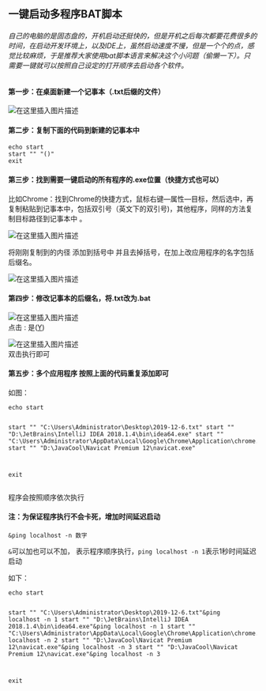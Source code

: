 <div id="article_content" class="article_content clearfix">
 <link rel="stylesheet" href="https://csdnimg.cn/release/blogv2/dist/mdeditor/css/editerView/kdoc_html_views-1a98987dfd.css">
 <link rel="stylesheet" href="https://csdnimg.cn/release/blogv2/dist/mdeditor/css/editerView/ck_htmledit_views-704d5b9767.css">
 <div id="content_views" class="markdown_views prism-atom-one-light">
  <svg xmlns="http://www.w3.org/2000/svg" style="display: none;"><path stroke-linecap="round" d="M5,0 0,2.5 5,5z" id="raphael-marker-block" style="-webkit-tap-highlight-color: rgba(0, 0, 0, 0);"></path>
  </svg>
  <h2><a id="BAT_0"></a>一键启动多程序BAT脚本</h2>
  <h6><a id="IDEbat_2"></a>自己的电脑的是固态盘的，开机启动还挺快的，但是开机之后每次都要花费很多的时间，在启动开发环境上，以及IDE上，虽然启动速度不慢，但是一个个的点，感觉比较麻烦，于是推荐大家使用bat脚本语言来解决这个小问题（偷懒一下）。只需要一键就可以按照自己设定的打开顺序去启动各个软件。</h6>
  <h4><a id="txt_4"></a>第一步：在桌面新建一个记事本（.txt后缀的文件）</h4>
  <p><img src="https://i-blog.csdnimg.cn/blog_migrate/48e930d2f42c9b18530e8b7b5c454ebd.png" alt="在这里插入图片描述"></p>
  <h4><a id="_10"></a>第二步：复制下面的代码到新建的记事本中</h4>
  <pre><code class="prism language-vbscript">echo start
start "" "()"
exit
</code></pre>
  <h4><a id="exe_18"></a>第三步：找到需要一键启动的所有程序的.exe位置（快捷方式也可以）</h4>
  <p>比如Chrome：找到Chrome的快捷方式，鼠标右键—属性—目标，然后选中，再复制粘贴到记事本中，包括双引号（英文下的双引号)，其他程序，同样的方法复制目标路径到记事本中 。</p>
  <p><img src="https://i-blog.csdnimg.cn/blog_migrate/ca98beec549b4de428fd12d44c8153b1.png" alt="在这里插入图片描述"></p>
  <p>将刚刚复制到的内径 添加到括号中 并且去掉括号，在加上改应用程序的名字包括后缀名。</p>
  <p><img src="https://i-blog.csdnimg.cn/blog_migrate/24e1a74eaaaf194f990cbb858679153f.png" alt="在这里插入图片描述"></p>
  <h4><a id="txtbat_28"></a>第四步：修改记事本的后缀名，将.txt改为.bat</h4>
  <p><img src="https://i-blog.csdnimg.cn/blog_migrate/738943bc7fd7a971a7ba92a1be6fe2dd.png" alt="在这里插入图片描述"><br> 点击 : 是(<u>Y</u>)</p>
  <p><img src="https://i-blog.csdnimg.cn/blog_migrate/0eff29b3aaf99a230250b1d1a450831c.png" alt="在这里插入图片描述"><br> 双击执行即可</p>
  <h4><a id="__38"></a>第五步：多个应用程序 按照上面的代码重复添加即可</h4>
  <p>如图：</p>
  <pre><code class="prism language-vb">echo start

start "" "C:\\Users\\Administrator\\Desktop\\2019-12-6.txt"
start "" "D:\\JetBrains\\IntelliJ IDEA 2018.1.4\\bin\\idea64.exe"
start "" "C:\\Users\\Administrator\\AppData\\Local\\Google\\Chrome\\Application\\chrome.exe"
start "" "D:\\JavaCool\\Navicat Premium 12\\navicat.exe"

exit
</code></pre>

  <p>程序会按照顺序依次执行</p>
  <h4><a id="_55"></a>注：为保证程序执行不会卡死，增加时间延迟启动</h4>
  <pre><code>&amp;ping localhost -n 数字
</code></pre>
  <p><code>&amp;</code>可以加也可以不加， 表示程序顺序执行，<code>ping localhost -n 1</code>表示1秒时间延迟启动</p>
  <p>如下：</p>
  <pre><code class="prism language-vb">echo start

start "" "C:\\Users\\Administrator\\Desktop\\2019-12-6.txt"\&ping localhost -n 1
start "" "D:\\JetBrains\\IntelliJ IDEA 2018.1.4\\bin\\idea64.exe"\&ping localhost -n 1
start "" "C:\\Users\\Administrator\\AppData\\Local\\Google\\Chrome\\Application\\chrome.exe"\&ping localhost -n 2
start "" "D:\\JavaCool\\Navicat Premium 12\\navicat.exe"\&ping localhost -n 3
start "" "D:\\JavaCool\\Navicat Premium 12\\navicat.exe"\&ping localhost -n 3

exit
</code></pre>

 </div>
 <link href="https://csdnimg.cn/release/blogv2/dist/mdeditor/css/editerView/markdown_views-a5d25dd831.css" rel="stylesheet">
 <link href="https://csdnimg.cn/release/blogv2/dist/mdeditor/css/style-e504d6a974.css" rel="stylesheet">
</div>
